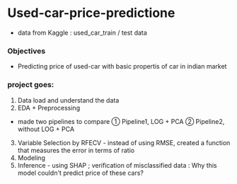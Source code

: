 # Used-car-price-predictione
- data from Kaggle : used_car_train / test data
### Objectives
- Predicting price of used-car with basic propertis of car in indian market

### project goes:
1. Data load and understand the data  
2. EDA + Preprocessing

- made two pipelines to compare
 ① Pipeline1, LOG + PCA 
 ② Pipeline2, without LOG + PCA
 
3. Variable Selection by RFECV - instead of using RMSE, created a function that measures the error in terms of ratio
4. Modeling
5. Inference - using SHAP ; verification of misclassified data : Why this model couldn't predict price of these cars?
